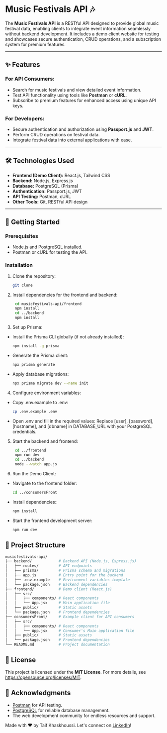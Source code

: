 

# Music Festivals API 🎶

The **Music Festivals API** is a RESTful API designed to provide global music festival data, enabling clients to integrate event information seamlessly without backend development. It includes a demo client website for testing and showcases secure authentication, CRUD operations, and a subscription system for premium features.

---

## ✨ **Features**

### **For API Consumers:**
- Search for music festivals and view detailed event information.
- Test API functionality using tools like **Postman** or **cURL**.
- Subscribe to premium features for enhanced access using unique API keys.

### **For Developers:**
- Secure authentication and authorization using **Passport.js** and **JWT**.
- Perform CRUD operations on festival data.
- Integrate festival data into external applications with ease.

---

## 🛠️ **Technologies Used**

- **Frontend (Demo Client):** React.js, Tailwind CSS
- **Backend:** Node.js, Express.js
- **Database:** PostgreSQL (Prisma)
- **Authentication:** Passport.js, JWT
- **API Testing:** Postman, cURL
- **Other Tools:** Git, RESTful API design

---

## 🚀 **Getting Started**

### Prerequisites
- Node.js and PostgreSQL installed.
- Postman or cURL for testing the API.


### Installation
1. Clone the repository:
   ```bash
   git clone 
   ```
2. Install dependencies for the frontend and backend:
   ```bash
    cd musicfestivals-api/frontend
    npm install
    cd ../backend
    npm install
   ```
3. Set up Prisma:
- Install the Prisma CLI globally (if not already installed):

    ```bash
    npm install -g prisma
    ```
- Generate the Prisma client:

    ```bash
    npx prisma generate
    ```
- Apply database migrations:

    ```bash
    npx prisma migrate dev --name init
    ```

4. Configure environment variables:

- Copy .env.example to .env:
    ```bash
    cp .env.example .env
    ```
- Open .env and fill in the required values:
 Replace [user], [password], [hostname], and [dbname] in DATABASE_URL with your PostgreSQL credentials.
5. Start the backend and frontend:
   ```bash
    cd ../frontend
    npm run dev
    cd ../backend
    node --watch app.js
   ```
6. Run the Demo Client:
- Navigate to the frontend folder:
    ```bash
    cd ../consumersFront
    ```
- Install dependencies::
    ```bash
    npm install
    ```
- Start the frontend development server:
    ```bash
    npm run dev
    ```

## 📂 Project Structure

```bash
musicfestivals-api/
├── backend/            # Backend API (Node.js, Express.js)
│   ├── routes/         # API endpoints
│   ├── prisma/         # Prisma schema and migrations
│   ├── app.js          # Entry point for the backend
│   ├── .env.example    # Environment variables template
│   └── package.json    # Backend dependencies
├── frontend/           # Demo client (React.js)
│   ├── src/
│   │   ├── components/ # React components
│   │   └── App.jsx     # Main application file
│   ├── public/         # Static assets
│   └── package.json    # Frontend dependencies
├── consumersFront/     # Example client for API consumers
│   ├── src/
│   │   ├── components/ # React components
│   │   └── App.jsx     # Consumer's Main application file
│   ├── public/         # Static assets
│   └── package.json    # Frontend dependencies
└── README.md           # Project documentation
```

## 📄 **License**

This project is licensed under the **MIT License**. For more details, see <a href="https://opensource.org/licenses/MIT" target="_blank" rel="noopener">https://opensource.org/licenses/MIT</a>.

## 🙏 Acknowledgments

- <a href="https://www.postman.com/" target="_blank" rel="noopener">Postman</a> for API testing.
- <a href="https://www.postgresql.org/" target="_blank" rel="noopener">PostgreSQL</a> for reliable database management.
- The web development community for endless resources and support.

Made with ❤️ by Taif Khaskhoussi. Let's connect on <a href="https://www.linkedin.com/in/taif-khaskhoussi/" target="_blank" rel="noopener">LinkedIn</a>!